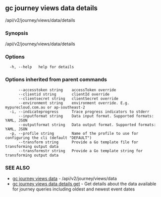 ## gc journey views data details

/api/v2/journey/views/data/details

### Synopsis

/api/v2/journey/views/data/details

### Options

```
  -h, --help   help for details
```

### Options inherited from parent commands

```
      --accesstoken string    accessToken override
      --clientid string       clientId override
      --clientsecret string   clientSecret override
      --environment string    environment override. E.g. mypurecloud.com.au or ap-southeast-2
  -i, --indicateprogress      Trace progress indicators to stderr
      --inputformat string    Data input format. Supported formats: YAML, JSON
      --outputformat string   Data output format. Supported formats: YAML, JSON
  -p, --profile string        Name of the profile to use for configuring the cli (default "DEFAULT")
      --transform string      Provide a Go template file for transforming output data
      --transformstr string   Provide a Go template string for transforming output data
```

### SEE ALSO

* [gc journey views data](gc_journey_views_data.html)	 - /api/v2/journey/views/data
* [gc journey views data details get](gc_journey_views_data_details_get.html)	 - Get details about the data available for journey queries including oldest and newest event dates


